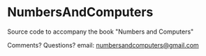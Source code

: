 # NumbersAndComputers
Source code to accompany the book "Numbers and Computers"

Comments?  Questions?  email: numbersandcomputers@gmail.com


